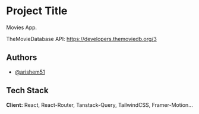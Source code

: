# Project Title

Movies App.

TheMovieDatabase API: https://developers.themoviedb.org/3

## Authors

- [@arishem51](https://www.github.com/arishem51)

## Tech Stack

**Client:** React, React-Router, Tanstack-Query, TailwindCSS, Framer-Motion...
